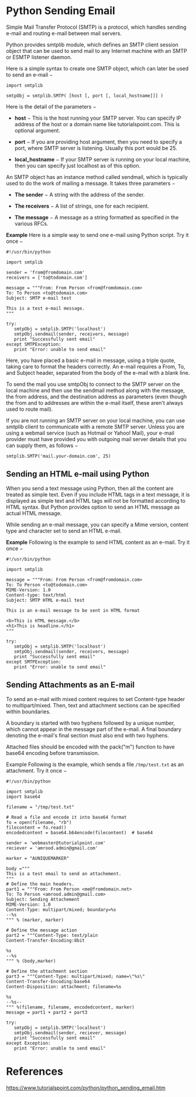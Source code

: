 # Python Sending Email

Simple Mail Transfer Protocol (SMTP) is a protocol, which handles sending e-mail and routing e-mail between mail servers.

Python provides smtplib module, which defines an SMTP client session object that can be used to send mail to any Internet machine with an SMTP or ESMTP listener daemon.

Here is a simple syntax to create one SMTP object, which can later be used to send an e-mail −
```
import smtplib

smtpObj = smtplib.SMTP( [host [, port [, local_hostname]]] )
```
Here is the detail of the parameters −

- **host** − This is the host running your SMTP server. You can specify IP address of the host or a domain name like tutorialspoint.com. This is optional argument.

- **port** − If you are providing host argument, then you need to specify a port, where SMTP server is listening. Usually this port would be 25.

- **local_hostname** − If your SMTP server is running on your local machine, then you can specify just localhost as of this option.

An SMTP object has an instance method called sendmail, which is typically used to do the work of mailing a message. It takes three parameters −

- **The sender** − A string with the address of the sender.

- **The receivers** − A list of strings, one for each recipient.

- **The message** − A message as a string formatted as specified in the various RFCs.

**Example**
Here is a simple way to send one e-mail using Python script. Try it once −
```
#!/usr/bin/python

import smtplib

sender = 'from@fromdomain.com'
receivers = ['to@todomain.com']

message = """From: From Person <from@fromdomain.com>
To: To Person <to@todomain.com>
Subject: SMTP e-mail test

This is a test e-mail message.
"""

try:
   smtpObj = smtplib.SMTP('localhost')
   smtpObj.sendmail(sender, receivers, message)         
   print "Successfully sent email"
except SMTPException:
   print "Error: unable to send email"
```
Here, you have placed a basic e-mail in message, using a triple quote, taking care to format the headers correctly. An e-mail requires a From, To, and Subject header, separated from the body of the e-mail with a blank line.

To send the mail you use smtpObj to connect to the SMTP server on the local machine and then use the sendmail method along with the message, the from address, and the destination address as parameters (even though the from and to addresses are within the e-mail itself, these aren't always used to route mail).

If you are not running an SMTP server on your local machine, you can use smtplib client to communicate with a remote SMTP server. Unless you are using a webmail service (such as Hotmail or Yahoo! Mail), your e-mail provider must have provided you with outgoing mail server details that you can supply them, as follows −
```
smtplib.SMTP('mail.your-domain.com', 25)
```
## Sending an HTML e-mail using Python
When you send a text message using Python, then all the content are treated as simple text. Even if you include HTML tags in a text message, it is displayed as simple text and HTML tags will not be formatted according to HTML syntax. But Python provides option to send an HTML message as actual HTML message.

While sending an e-mail message, you can specify a Mime version, content type and character set to send an HTML e-mail.

**Example**
Following is the example to send HTML content as an e-mail. Try it once −
```
#!/usr/bin/python

import smtplib

message = """From: From Person <from@fromdomain.com>
To: To Person <to@todomain.com>
MIME-Version: 1.0
Content-type: text/html
Subject: SMTP HTML e-mail test

This is an e-mail message to be sent in HTML format

<b>This is HTML message.</b>
<h1>This is headline.</h1>
"""

try:
   smtpObj = smtplib.SMTP('localhost')
   smtpObj.sendmail(sender, receivers, message)         
   print "Successfully sent email"
except SMTPException:
   print "Error: unable to send email"
```

## Sending Attachments as an E-mail
To send an e-mail with mixed content requires to set Content-type header to multipart/mixed. Then, text and attachment sections can be specified within boundaries.

A boundary is started with two hyphens followed by a unique number, which cannot appear in the message part of the e-mail. A final boundary denoting the e-mail's final section must also end with two hyphens.

Attached files should be encoded with the pack("m") function to have base64 encoding before transmission.

Example
Following is the example, which sends a file `/tmp/test.txt` as an attachment. Try it once −
```
#!/usr/bin/python

import smtplib
import base64

filename = "/tmp/test.txt"

# Read a file and encode it into base64 format
fo = open(filename, "rb")
filecontent = fo.read()
encodedcontent = base64.b64encode(filecontent)  # base64

sender = 'webmaster@tutorialpoint.com'
reciever = 'amrood.admin@gmail.com'

marker = "AUNIQUEMARKER"

body ="""
This is a test email to send an attachement.
"""
# Define the main headers.
part1 = """From: From Person <me@fromdomain.net>
To: To Person <amrood.admin@gmail.com>
Subject: Sending Attachement
MIME-Version: 1.0
Content-Type: multipart/mixed; boundary=%s
--%s
""" % (marker, marker)

# Define the message action
part2 = """Content-Type: text/plain
Content-Transfer-Encoding:8bit

%s
--%s
""" % (body,marker)

# Define the attachment section
part3 = """Content-Type: multipart/mixed; name=\"%s\"
Content-Transfer-Encoding:base64
Content-Disposition: attachment; filename=%s

%s
--%s--
""" %(filename, filename, encodedcontent, marker)
message = part1 + part2 + part3

try:
   smtpObj = smtplib.SMTP('localhost')
   smtpObj.sendmail(sender, reciever, message)
   print "Successfully sent email"
except Exception:
   print "Error: unable to send email"
```

# References
https://www.tutorialspoint.com/python/python_sending_email.htm
